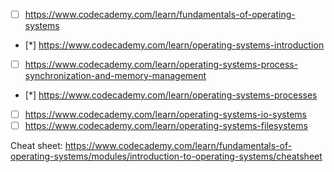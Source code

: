 - [ ] https://www.codecademy.com/learn/fundamentals-of-operating-systems
- [*] https://www.codecademy.com/learn/operating-systems-introduction
- [ ] https://www.codecademy.com/learn/operating-systems-process-synchronization-and-memory-management
- [*] https://www.codecademy.com/learn/operating-systems-processes
- [ ] https://www.codecademy.com/learn/operating-systems-io-systems
- [ ] https://www.codecademy.com/learn/operating-systems-filesystems

Cheat sheet:
https://www.codecademy.com/learn/fundamentals-of-operating-systems/modules/introduction-to-operating-systems/cheatsheet